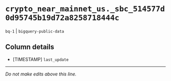 # `crypto_near_mainnet_us._sbc_514577d0d95745b19d72a8258718444c`
`bq-1` | `bigquery-public-data`

## Column details
* [TIMESTAMP] `last_update`

-------------------------------------------------------------------------------
*Do not make edits above this line.*
